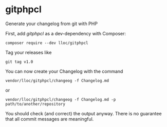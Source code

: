 # gitphpcl

Generate your changelog from git with PHP

First, add *gitphpcl* as a dev-dependency with Composer:

`composer require --dev lloc/gitphpcl`

Tag your releases like 

`git tag v1.0`

You can now create your Changelog with the command

`vendor/lloc/gitphpcl/changeog -f Changelog.md`

or 

`vendor/lloc/gitphpcl/changeog -f Changelog.md -p path/to/another/repository `

You should check (and correct) the output anyway. There is no guarantee that all commit messages are meaningful.

